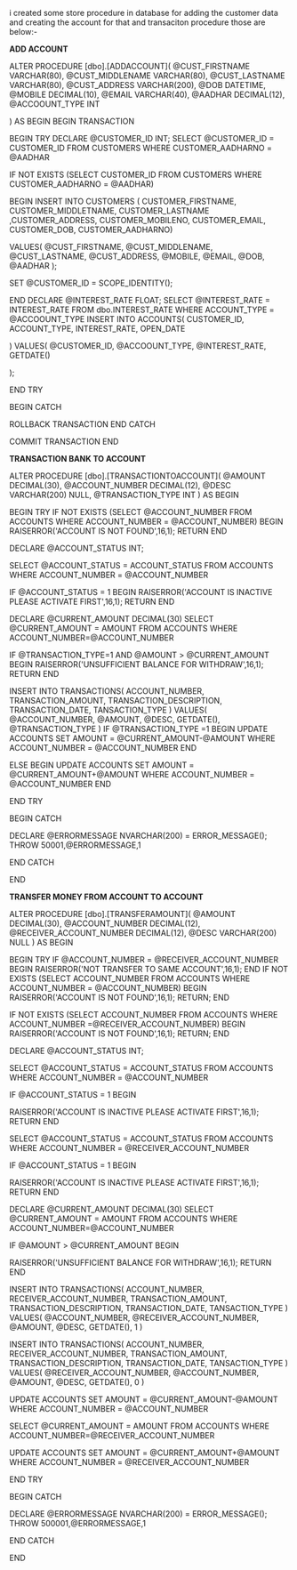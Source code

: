 i created some store procedure in database for adding the customer data and creating the account for that and  transaciton procedure those are below:-

**ADD ACCOUNT**

ALTER PROCEDURE [dbo].[ADDACCOUNT](
 @CUST_FIRSTNAME VARCHAR(80),
 @CUST_MIDDLENAME VARCHAR(80),
 @CUST_LASTNAME VARCHAR(80),
 @CUST_ADDRESS VARCHAR(200),
 @DOB DATETIME,
 @MOBILE DECIMAL(10),
 @EMAIL VARCHAR(40),
 @AADHAR DECIMAL(12),
 @ACCOOUNT_TYPE INT

 )
 AS
 BEGIN
 BEGIN TRANSACTION 

 BEGIN  TRY
 DECLARE @CUSTOMER_ID INT;
 SELECT @CUSTOMER_ID = CUSTOMER_ID FROM CUSTOMERS WHERE CUSTOMER_AADHARNO = @AADHAR

IF NOT EXISTS (SELECT CUSTOMER_ID FROM CUSTOMERS WHERE CUSTOMER_AADHARNO = @AADHAR)

 BEGIN
 INSERT INTO CUSTOMERS (
 CUSTOMER_FIRSTNAME,
 CUSTOMER_MIDDLETNAME,
 CUSTOMER_LASTNAME
 ,CUSTOMER_ADDRESS,
 CUSTOMER_MOBILENO,
 CUSTOMER_EMAIL,
 CUSTOMER_DOB,
 CUSTOMER_AADHARNO)

 VALUES(
 @CUST_FIRSTNAME,
 @CUST_MIDDLENAME,
 @CUST_LASTNAME,
 @CUST_ADDRESS,
 @MOBILE,
 @EMAIL,
 @DOB,
 @AADHAR
 );

 SET @CUSTOMER_ID = SCOPE_IDENTITY();
 
 END
 DECLARE @INTEREST_RATE FLOAT;
 SELECT @INTEREST_RATE = INTEREST_RATE FROM dbo.INTEREST_RATE WHERE ACCOUNT_TYPE =  @ACCOOUNT_TYPE
 INSERT INTO ACCOUNTS( 
 CUSTOMER_ID,
 ACCOUNT_TYPE,
 INTEREST_RATE,
 OPEN_DATE

 )
 VALUES(
 @CUSTOMER_ID,
 @ACCOOUNT_TYPE,
 @INTEREST_RATE,
 GETDATE()
 
 );

 END TRY
 
  BEGIN CATCH

 ROLLBACK TRANSACTION
 END CATCH

 COMMIT TRANSACTION
 END


 **TRANSACTION BANK TO ACCOUNT**

 
ALTER PROCEDURE [dbo].[TRANSACTIONTOACCOUNT](
@AMOUNT DECIMAL(30),
@ACCOUNT_NUMBER DECIMAL(12),
@DESC VARCHAR(200) NULL,
@TRANSACTION_TYPE INT
)
AS
BEGIN
	
BEGIN TRY
IF NOT EXISTS (SELECT @ACCOUNT_NUMBER FROM ACCOUNTS WHERE ACCOUNT_NUMBER = @ACCOUNT_NUMBER)
BEGIN
RAISERROR('ACCOUNT IS NOT FOUND',16,1);
RETURN 
END

DECLARE @ACCOUNT_STATUS INT;
 

SELECT @ACCOUNT_STATUS = ACCOUNT_STATUS FROM ACCOUNTS WHERE ACCOUNT_NUMBER = @ACCOUNT_NUMBER
	
IF @ACCOUNT_STATUS = 1
BEGIN
RAISERROR('ACCOUNT IS INACTIVE PLEASE ACTIVATE FIRST',16,1);
RETURN 
END


DECLARE @CURRENT_AMOUNT DECIMAL(30)
SELECT @CURRENT_AMOUNT = AMOUNT FROM ACCOUNTS WHERE ACCOUNT_NUMBER=@ACCOUNT_NUMBER

IF @TRANSACTION_TYPE=1 AND @AMOUNT > @CURRENT_AMOUNT 
BEGIN
RAISERROR('UNSUFFICIENT BALANCE FOR WITHDRAW',16,1);
RETURN 
END


INSERT INTO TRANSACTIONS(
ACCOUNT_NUMBER,
TRANSACTION_AMOUNT,
TRANSACTION_DESCRIPTION,
TRANSACTION_DATE,
TANSACTION_TYPE
)
VALUES(
@ACCOUNT_NUMBER,
@AMOUNT,
@DESC,
GETDATE(),
@TRANSACTION_TYPE
)
IF @TRANSACTION_TYPE =1
BEGIN
UPDATE ACCOUNTS 
SET AMOUNT = @CURRENT_AMOUNT-@AMOUNT WHERE ACCOUNT_NUMBER = @ACCOUNT_NUMBER
END

ELSE
BEGIN
UPDATE ACCOUNTS 
SET AMOUNT = @CURRENT_AMOUNT+@AMOUNT WHERE ACCOUNT_NUMBER = @ACCOUNT_NUMBER
END


END TRY

BEGIN CATCH

DECLARE  @ERRORMESSAGE NVARCHAR(200) = ERROR_MESSAGE();
THROW 50001,@ERRORMESSAGE,1
	
END CATCH

END

**TRANSFER MONEY FROM ACCOUNT TO ACCOUNT**


ALTER PROCEDURE [dbo].[TRANSFERAMOUNT](
@AMOUNT DECIMAL(30),
@ACCOUNT_NUMBER DECIMAL(12),
@RECEIVER_ACCOUNT_NUMBER DECIMAL(12),
@DESC VARCHAR(200) NULL
)
AS
BEGIN


BEGIN TRY
IF @ACCOUNT_NUMBER = @RECEIVER_ACCOUNT_NUMBER
BEGIN
RAISERROR('NOT TRANSFER TO SAME ACCOUNT',16,1);
END
IF NOT EXISTS (SELECT ACCOUNT_NUMBER FROM ACCOUNTS WHERE ACCOUNT_NUMBER = @ACCOUNT_NUMBER)
BEGIN
RAISERROR('ACCOUNT IS NOT FOUND',16,1);
RETURN;
END

IF NOT EXISTS (SELECT ACCOUNT_NUMBER FROM ACCOUNTS WHERE ACCOUNT_NUMBER =@RECEIVER_ACCOUNT_NUMBER)
BEGIN
RAISERROR('ACCOUNT IS NOT FOUND',16,1);
RETURN; 
END

DECLARE @ACCOUNT_STATUS INT;
 

SELECT @ACCOUNT_STATUS = ACCOUNT_STATUS FROM ACCOUNTS WHERE ACCOUNT_NUMBER = @ACCOUNT_NUMBER
	
IF @ACCOUNT_STATUS = 1
BEGIN

RAISERROR('ACCOUNT IS INACTIVE PLEASE ACTIVATE FIRST',16,1);
RETURN 
END

SELECT @ACCOUNT_STATUS = ACCOUNT_STATUS FROM ACCOUNTS WHERE ACCOUNT_NUMBER = @RECEIVER_ACCOUNT_NUMBER

IF @ACCOUNT_STATUS = 1
BEGIN

RAISERROR('ACCOUNT IS INACTIVE PLEASE ACTIVATE FIRST',16,1);
RETURN 
END

DECLARE @CURRENT_AMOUNT DECIMAL(30)
SELECT @CURRENT_AMOUNT = AMOUNT FROM ACCOUNTS WHERE ACCOUNT_NUMBER=@ACCOUNT_NUMBER

IF  @AMOUNT > @CURRENT_AMOUNT 
BEGIN

RAISERROR('UNSUFFICIENT BALANCE FOR WITHDRAW',16,1);
RETURN 
END


INSERT INTO TRANSACTIONS(
ACCOUNT_NUMBER,
RECEIVER_ACCOUNT_NUMBER,
TRANSACTION_AMOUNT,
TRANSACTION_DESCRIPTION,
TRANSACTION_DATE,
TANSACTION_TYPE
)
VALUES(
@ACCOUNT_NUMBER,
@RECEIVER_ACCOUNT_NUMBER,
@AMOUNT,
@DESC,
GETDATE(),
1
)

INSERT INTO TRANSACTIONS(
ACCOUNT_NUMBER,
RECEIVER_ACCOUNT_NUMBER,
TRANSACTION_AMOUNT,
TRANSACTION_DESCRIPTION,
TRANSACTION_DATE,
TANSACTION_TYPE
)
VALUES(
@RECEIVER_ACCOUNT_NUMBER,
@ACCOUNT_NUMBER,
@AMOUNT,
@DESC,
GETDATE(),
0
)

UPDATE ACCOUNTS 
SET AMOUNT = @CURRENT_AMOUNT-@AMOUNT WHERE ACCOUNT_NUMBER = @ACCOUNT_NUMBER

SELECT @CURRENT_AMOUNT = AMOUNT FROM ACCOUNTS WHERE ACCOUNT_NUMBER=@RECEIVER_ACCOUNT_NUMBER

UPDATE ACCOUNTS 
SET AMOUNT = @CURRENT_AMOUNT+@AMOUNT WHERE ACCOUNT_NUMBER = @RECEIVER_ACCOUNT_NUMBER

END TRY

BEGIN CATCH

DECLARE  @ERRORMESSAGE NVARCHAR(200) = ERROR_MESSAGE();
THROW 500001,@ERRORMESSAGE,1

END CATCH

END
